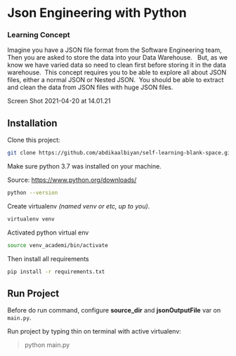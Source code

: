 # Json Engineering with Python

### Learning Concept
Imagine you have a JSON file format from the Software Engineering team, Then you are asked to store the data into your Data Warehouse. &nbsp;
But, as we know we have varied data so need to clean first before storing it in the data warehouse.&nbsp;
This concept requires you to be able to explore all about JSON files, either a normal JSON or Nested JSON.&nbsp;
You should be able to extract and clean the data from JSON files with huge JSON files.

Screen Shot 2021-04-20 at 14.01.21


## Installation

Clone this project:

```bash
git clone https://github.com/abdikaalbiyan/self-learning-blank-space.git
```
Make sure python 3.7 was installed on your machine.

Source: https://www.python.org/downloads/

```bash
python --version
```

Create virtualenv *(named venv or etc, up to you)*.
```bash
virtualenv venv
```

Activated python virtual env
```bash
source venv_academi/bin/activate
```

Then install all requirements
```bash
pip install -r requirements.txt
```


## Run Project

Before do run command, configure **source_dir** and **jsonOutputFile** var on ```main.py```.

Run project by typing thin on terminal with active virtualenv:

>python main.py
